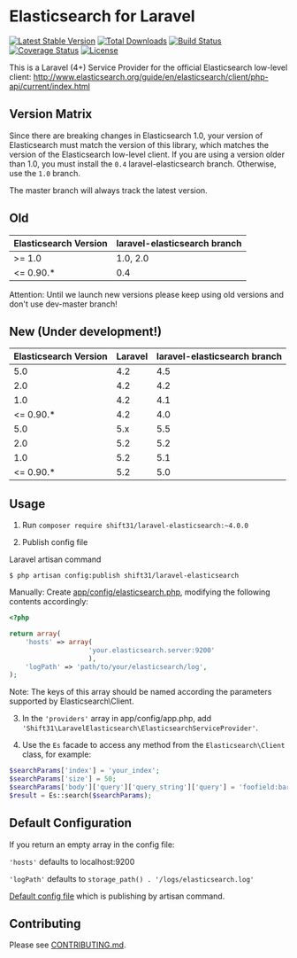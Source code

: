 Elasticsearch for Laravel
=========================
[![Latest Stable Version](https://poser.pugx.org/shift31/laravel-elasticsearch/v/stable)](https://packagist.org/packages/shift31/laravel-elasticsearch)
[![Total Downloads](https://poser.pugx.org/shift31/laravel-elasticsearch/downloads)](https://packagist.org/packages/shift31/laravel-elasticsearch)
[![Build Status](https://travis-ci.org/shift31/laravel-elasticsearch.svg?branch=master)](https://travis-ci.org/shift31/laravel-elasticsearch)
[![Coverage Status](https://coveralls.io/repos/github/shift31/laravel-elasticsearch/badge.svg?branch=master)](https://coveralls.io/github/shift31/laravel-elasticsearch?branch=master)
[![License](https://poser.pugx.org/shift31/laravel-elasticsearch/license)](https://packagist.org/packages/shift31/laravel-elasticsearch)

This is a Laravel (4+) Service Provider for the official Elasticsearch low-level client:
http://www.elasticsearch.org/guide/en/elasticsearch/client/php-api/current/index.html


Version Matrix
------------------
Since there are breaking changes in Elasticsearch 1.0, your version of Elasticsearch must match the version of this 
library, which matches the version of the Elasticsearch low-level client. If you are using a version older than 1.0, you
 must install the `0.4` laravel-elasticsearch branch.  Otherwise, use the `1.0` branch.

The master branch will always track the latest version.

Old  
---
| Elasticsearch Version | laravel-elasticsearch branch |
| --------------------- | ---------------------------- |
| >= 1.0                | 1.0, 2.0                     |
| <= 0.90.*             | 0.4                          |

Attention: Until we launch new versions please keep using old versions and don't use dev-master branch!

New (Under development!)
------------------
| Elasticsearch Version | Laravel | laravel-elasticsearch branch |
| --------------------- |---------| ---------------------------- |
|  5.0                  | 4.2     | 4.5                          |
|  2.0                  | 4.2     | 4.2                          |
|  1.0                  | 4.2     | 4.1                          |
| <= 0.90.*             | 4.2     | 4.0                          |
|  5.0                  | 5.x     | 5.5                          |
|  2.0                  | 5.2     | 5.2                          |
|  1.0                  | 5.2     | 5.1                          |
| <= 0.90.*             | 5.2     | 5.0                          |

Usage
-----
1. Run `composer require shift31/laravel-elasticsearch:~4.0.0`

2. Publish config file

Laravel artisan command 
```
$ php artisan config:publish shift31/laravel-elasticsearch 
```

Manually: Create [app/config/elasticsearch.php](src/config/elasticsearch.php), modifying the following contents 
accordingly:
```php
<?php

return array(
    'hosts' => array(
                    'your.elasticsearch.server:9200'
                    ),
    'logPath' => 'path/to/your/elasticsearch/log',
);
```
Note: The keys of this array should be named according the parameters supported by Elasticsearch\Client.

3. In the `'providers'` array in app/config/app.php, add `'Shift31\LaravelElasticsearch\ElasticsearchServiceProvider'`. 

4. Use the `Es` facade to access any method from the `Elasticsearch\Client` class, for example:
```php
$searchParams['index'] = 'your_index';
$searchParams['size'] = 50;
$searchParams['body']['query']['query_string']['query'] = 'foofield:barstring';
$result = Es::search($searchParams);
```

Default Configuration
---------------------
If you return an empty array in the config file:

`'hosts'` defaults to localhost:9200

`'logPath'` defaults to `storage_path() . '/logs/elasticsearch.log'`

[Default config file](src/config/elasticsearch.php) which is publishing by artisan command.

Contributing
---------------------
Please see [CONTRIBUTING.md](CONTRIBUTING.md).